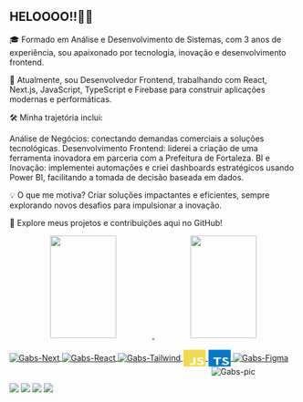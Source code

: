 ## HELOOOO!!🖖🚀 
🎓 Formado em Análise e Desenvolvimento de Sistemas, com 3 anos de experiência, sou apaixonado por tecnologia, inovação e desenvolvimento frontend.

🚀 Atualmente, sou Desenvolvedor Frontend, trabalhando com React, Next.js, JavaScript, TypeScript e Firebase para construir aplicações modernas e performáticas.

🛠️ Minha trajetória inclui:

Análise de Negócios: conectando demandas comerciais a soluções tecnológicas.
Desenvolvimento Frontend: liderei a criação de uma ferramenta inovadora em parceria com a Prefeitura de Fortaleza.
BI e Inovação: implementei automações e criei dashboards estratégicos usando Power BI, facilitando a tomada de decisão baseada em dados.

💡 O que me motiva? Criar soluções impactantes e eficientes, sempre explorando novos desafios para impulsionar a inovação.

📌 Explore meus projetos e contribuições aqui no GitHub!

<div align="center">
  <a href="https://github.com/gabrielnobrel">
  <img height="180em" width="48%" src="https://github-readme-stats.vercel.app/api?username=gabrielnobrel&theme=material-palenight&show_icons=true"/>
  <img height="180em" width="48%" src="https://github-readme-stats.vercel.app/api/top-langs/?username=gabrielnobrel&layout=compact&theme=material-palenight"/>
</div>

<div style="display: inline_block"><br>
  <img align="center" alt="Gabs-Next" height="30" width="40" src="https://cdn.jsdelivr.net/gh/devicons/devicon@latest/icons/nextjs/nextjs-original.svg" />  
  <img align="center" alt="Gabs-React" height="30" width="40" src="https://cdn.jsdelivr.net/gh/devicons/devicon@latest/icons/react/react-original.svg">
  <img align="center" alt="Gabs-Tailwind" height="30" width="40" src="https://cdn.jsdelivr.net/gh/devicons/devicon@latest/icons/tailwindcss/tailwindcss-original-wordmark.svg">
  <img align="center" alt="Gabs-Js" height="30" width="40" src="https://raw.githubusercontent.com/devicons/devicon/master/icons/javascript/javascript-plain.svg">
  <img align="center" alt="Gabs-Ts" height="30" width="40" src="https://raw.githubusercontent.com/devicons/devicon/master/icons/typescript/typescript-plain.svg">
  <img align="center" alt="Gabs-Figma" height="30" width="40" src="https://cdn.jsdelivr.net/gh/devicons/devicon@latest/icons/figma/figma-original.svg">
  <a href="https://picasion.com/"><img src="https://i.picasion.com/pic92/43c623824b10ce922f548db5f016dffa.gif" align="right" width="150" height="150" border-radius="10px;" alt="Gabs-pic"></a>
</div>

##

<div> 
  <a href="https://www.instagram.com/gabrielnobrel/" target="_blank"><img src="https://img.shields.io/badge/-Instagram-%23E4405F?style=for-the-badge&logo=instagram&logoColor=white" target="_blank"></a>
  <a href = "mailto:gabriel_nobresantos@hotmail.com"><img src="https://img.shields.io/badge/-Outlook-%23333?style=for-the-badge&logo=outlook&color=113B6D" target="_blank"></a>
  <a href="https://www.linkedin.com/in/gabrielnobrel" target="_blank"><img src="https://img.shields.io/badge/-LinkedIn-%230077B5?style=for-the-badge&logo=linkedin&logoColor=white" target="_blank"></a>
  <a href = "https://t.me/gabrielnobrel/"><img src="https://img.shields.io/badge/-Telegram-%230077B5?style=for-the-badge&logo=telegram&logoColor=white&color=509D40" target="_blank"></a>
</div>
